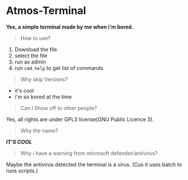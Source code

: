 # Atmos-Terminal
**Yes, a simple terminal made by me when i'm bored.**

> How to use?
1. Download the file
2. select the file
3. run as admin
4. run `cmd.help` to get list of commands

> Why skip Versions?
- it's cool
- i'm so bored at the time

> Can I Show off to other people?

Yes, all rights are under GPL3 license(GNU Public Licence 3).

> Why the name?

***IT'S COOL***

> Why i have a warning from microsoft defender/antivirus?

Maybe the antivirus detected the terminal is a virus. (Cus it uses batch to runs scripts.)
